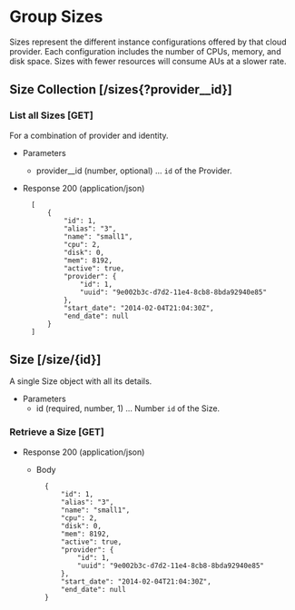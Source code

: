 # Group Sizes
Sizes represent the different instance configurations offered by that cloud provider.  Each configuration includes the
 number of CPUs, memory, and disk space.  Sizes with fewer resources will consume AUs at a slower rate.

## Size Collection [/sizes{?provider__id}]
    
### List all Sizes [GET]
For a combination of provider and identity.

+ Parameters
    + provider__id (number, optional) ... `id` of the Provider.

+ Response 200 (application/json)

        [
            {
                "id": 1,
                "alias": "3",
                "name": "small1",
                "cpu": 2,
                "disk": 0,
                "mem": 8192,
                "active": true,
                "provider": {
                    "id": 1,
                    "uuid": "9e002b3c-d7d2-11e4-8cb8-8bda92940e85"
                },
                "start_date": "2014-02-04T21:04:30Z",
                "end_date": null
            }
        ]
        
## Size [/size/{id}]
A single Size object with all its details.

+ Parameters
    + id (required, number, 1) ... Number `id` of the Size.

### Retrieve a Size [GET]
+ Response 200 (application/json)

    + Body

            {
                "id": 1,
                "alias": "3",
                "name": "small1",
                "cpu": 2,
                "disk": 0,
                "mem": 8192,
                "active": true,
                "provider": {
                    "id": 1,
                    "uuid": "9e002b3c-d7d2-11e4-8cb8-8bda92940e85"
                },
                "start_date": "2014-02-04T21:04:30Z",
                "end_date": null
            }
